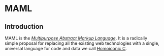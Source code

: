 # MAML

## Introduction

MAML is the [*Multipurpose Abstract Markup Language*](https://theswanfactory.com/2016/11/08/introducing-maml-a-draft-proposal-for-html6/).  It is a radically simple proposal for replacing all the existing web technologies with a single, universal language for code and data we call [Homoiconic C](https://theswanfactory.com/2016/12/20/homoiconic-c-a-universal-language-for-code-and-data/).
